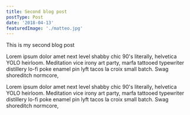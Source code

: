 ```yaml
---
title: Second blog post
postType: Post
date: '2018-04-13'
featuredImage: './matteo.jpg'
---
```

This is my second blog post

Lorem ipsum dolor amet next level shabby chic 90's literally, helvetica YOLO heirloom. Meditation vice irony art party, marfa tattooed typewriter distillery lo-fi poke enamel pin lyft tacos la croix small batch. Swag shoreditch normcore, 

Lorem ipsum dolor amet next level shabby chic 90's literally, helvetica YOLO heirloom. Meditation vice irony art party, marfa tattooed typewriter distillery lo-fi poke enamel pin lyft tacos la croix small batch. Swag shoreditch normcore, 